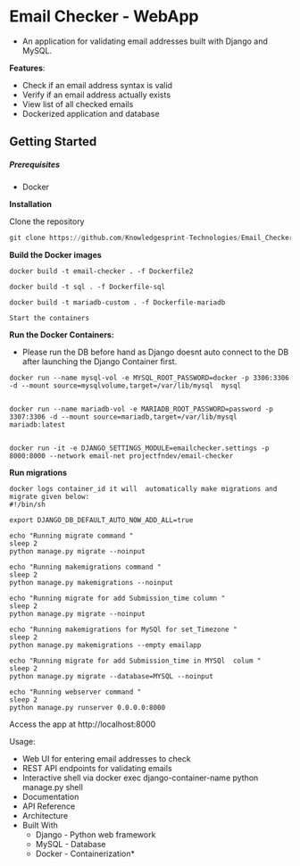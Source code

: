 # Email Checker - WebApp
* An application for validating email addresses built with Django and MySQL.

**Features**:

* Check if an email address syntax is valid
* Verify if an email address actually exists
* View list of all checked emails
* Dockerized application and database

## Getting Started
##### Prerequisites

* Docker


**Installation**

Clone the repository

```python
git clone https://github.com/Knowledgesprint-Technologies/Email_Checker.git
```

**Build the Docker images**

```console
docker build -t email-checker . -f Dockerfile2

docker build -t sql . -f Dockerfile-sql

docker build -t mariadb-custom . -f Dockerfile-mariadb

Start the containers
```

**Run the Docker Containers:**

* Please run the DB before hand as Django doesnt auto connect to the DB after launching the Django Container first.

```console
docker run --name mysql-vol -e MYSQL_ROOT_PASSWORD=docker -p 3306:3306 -d --mount source=mysqlvolume,target=/var/lib/mysql  mysql


docker run --name mariadb-vol -e MARIADB_ROOT_PASSWORD=password -p 3307:3306 -d --mount source=mariadb,target=/var/lib/mysql  mariadb:latest 


docker run -it -e DJANGO_SETTINGS_MODULE=emailchecker.settings -p 8000:8000 --network email-net projectfndev/email-checker
```




**Run migrations**
```console
docker logs container_id it will  automatically make migrations and migrate given below:
#!/bin/sh

export DJANGO_DB_DEFAULT_AUTO_NOW_ADD_ALL=true

echo "Running migrate command "
sleep 2
python manage.py migrate --noinput

echo "Running makemigrations command "
sleep 2
python manage.py makemigrations --noinput

echo "Running migrate for add Submission_time column "
sleep 2
python manage.py migrate --noinput

echo "Running makemigrations for MySQl for set_Timezone "
sleep 2
python manage.py makemigrations --empty emailapp

echo "Running migrate for add Submission_time in MYSQl  colum "
sleep 2
python manage.py migrate --database=MYSQL --noinput

echo "Running webserver command "
sleep 2
python manage.py runserver 0.0.0.0:8000 

```
Access the app at http://localhost:8000

Usage:
* Web UI for entering email addresses to check
* REST API endpoints for validating emails
* Interactive shell via docker exec django-container-name python manage.py shell
* Documentation
* API Reference
* Architecture
* Built With
    * Django - Python web framework
    * MySQL - Database
    * Docker - Containerization*
